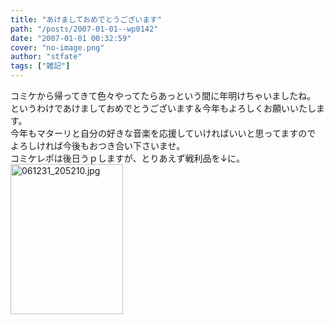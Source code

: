 ```yaml
---
title: "あけましておめでとうございます"
path: "/posts/2007-01-01--wp0142"
date: "2007-01-01 00:32:59"
cover: "no-image.png"
author: "stfate"
tags: ["雑記"]
---
```


<style type="text/css">
<!--
p {white-space: pre-wrap};
-->
</style>

コミケから帰ってきて色々やってたらあっという間に年明けちゃいましたね。
というわけであけましておめでとうございます＆今年もよろしくお願いいたします。
今年もマターリと自分の好きな音楽を応援していければいいと思ってますので
よろしければ今後もおつき合い下さいませ。
コミケレポは後日うｐしますが、とりあえず戦利品を↓に。
<a href="http://stfate.net/img/061231_205210.jpg" rel="lightbox"><img src="http://stfate.net/img/thm116_061231_205210.jpg" class="thumb" alt="061231_205210.jpg" title="061231_205210.jpg" width="180" height="240" /></a>
